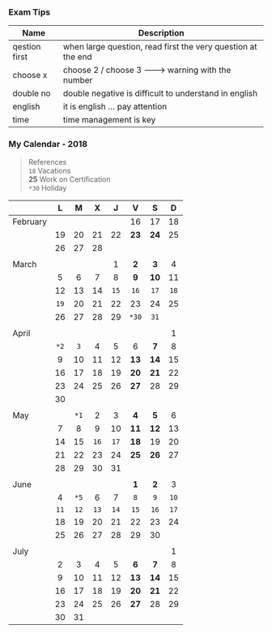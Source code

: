 ### Exam Tips

| Name | Description |
| --- | --- |
| qestion first | when large question, read first the very question at the end |
| choose x | choose 2 / choose 3 ---> warning with the number |
| double no | double negative is difficult to understand in english |
| english | it is english … pay attention |
| time | time management is key |


### My Calendar - 2018

> References  
> `18` Vacations  
> **25** Work on Certification  
> `*30` Holiday  

| | L | M | X | J | V | S | D |
| --- | :---: | :---: | :---: | :---: | :---: | :---: | :---: |
| February |  |  |  |  | 16 | 17 | 18 |
| | 19 | 20 | 21 | 22 | **23** | **24** | 25|
| | 26 | 27 | 28 |  |  |  |  |
|||||||||
| March |  |  |  | 1 | **2** | **3** | 4 |
| | 5 | 6 | 7 | 8 | **9** | **10** | 11 |
| | 12 | 13 | 14 | `15` | `16` | `17` | `18` |
| | `19` | 20 | 21 | 22 | 23 | 24 | 25 |
| | 26 | 27 | 28 | 29 | `*30` | `31` |  |
|||||||||
| April |  |  |  |  |  |  | 1 |
| | `*2` | `3` | 4 | 5 | 6 | **7** | 8 |
| | 9 | 10 | 11 | 12 | **13** | **14** | 15 |
| | 16 | 17 | 18 | 19 | **20** | **21** | 22 |
| | 23 | 24 | 25 | 26 | **27** | 28 | 29 |
| | 30 |  |  |  |  |  | 
|||||||||
| May |  | `*1` | 2 | 3 | **4** | **5** | 6 |
| | 7 | 8 | 9 | 10 | **11** | **12** | 13 |
| | 14 | 15 | `16` | `17` | **18** | 19 | 20 |
| | 21 | 22 | 23 | 24 | **25** | **26** | 27 |
| | 28 | 29 | 30 | 31 |  |  |  |
|||||||||
| June |  |  |  |  | **1** | **2** | 3 |
| | 4 | `*5` | 6 | 7 | `8` | `9` | `10` |
| | `11` | `12` | `13` | `14` | `15` | `16` | `17` |
| | 18 | 19 | 20 | 21 | 22 | 23 | 24 |
| | 25 | 26 | 27 | 28 | 29 | 30 |  |
|||||||||
| July |  |  |  |  |  |  | 1 |
| | 2 | 3 | 4 | 5 | **6** | **7** | 8 |
| | 9 | 10 | 11 | 12 | **13** | **14** | 15 |
| | 16 | 17 | 18 | 19 | **20** | **21** | 22 |
| | 23 | 24 | 25 | 26 | **27** | 28 | 29 |
| | 30 | 31 |  |  |  |  |  |